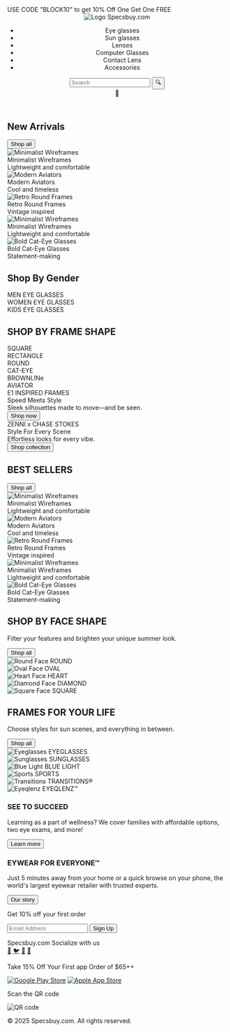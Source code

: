 <!DOCTYPE html>
<html lang="en">
<head>
<meta charset="UTF-8" />
<meta name="viewport" content="width=device-width, initial-scale=1" />
<title>Specsbuy.com</title>
<link rel="stylesheet" href="style.css"/>
<link rel="icon" type="image/png" href="https://i.ibb.co/6W3QNyD/spectacles.png"/>
</head>
<body>

<div class="top-banner">
  USE CODE "BLOCK10" to get 10% Off One Get One FREE
</div>

<header>
  <div class="logo">
    <img src="https://i.ibb.co/6W3QNyD/spectacles.png" alt="Logo" />
    Specsbuy.com
  </div>
  <nav>
    <ul>
      <li>Eye glasses</li>
      <li>Sun glasses</li>
      <li>Lenses</li>
      <li>Computer Glasses</li>
      <li>Contact Lens</li>
      <li>Accessories</li>
    </ul>
  </nav>
  <div class="search-bar">
    <input type="text" placeholder="Search" />
    <button>🔍</button>
  </div>
  <div class="user-icon">👤</div>
</header>

<div class="carousel">
  <div class="dots">
    <span class="dot"></span>
    <span class="dot"></span>
    <span class="dot inactive"></span>
    <span class="dot inactive"></span>
    <span class="dot inactive"></span>
  </div>
</div>

<h2 class="section-title">New Arrivals</h2>
<button class="shop-all-btn">Shop all</button>
<div class="new-arrivals">
  <div class="card">
    <img src="Minimalist wireframe glasses.jpg" alt="Minimalist Wireframes" />
    <div class="title">Minimalist Wireframes</div>
    <div class="subtitle">Lightweight and comfortable</div>
  </div>
  <div class="card">
    <img src="https://cdn.shopify.com/s/files/1/0270/9785/9294/products/Modern-Aviators-351x235.jpg" alt="Modern Aviators" />
    <div class="title">Modern Aviators</div>
    <div class="subtitle">Cool and timeless</div>
  </div>
  <div class="card">
    <img src="https://cdn.shopify.com/s/files/1/0270/9785/9294/products/Retro-Round-Frames-351x235.jpg" alt="Retro Round Frames" />
    <div class="title">Retro Round Frames</div>
    <div class="subtitle">Vintage inspired</div>
  </div>
  <div class="card">
    <img src="https://cdn.shopify.com/s/files/1/0270/9785/9294/products/Minimalist-Wireframes-351x235.jpg" alt="Minimalist Wireframes" />
    <div class="title">Minimalist Wireframes</div>
    <div class="subtitle">Lightweight and comfortable</div>
  </div>
  <div class="card">
    <img src="https://cdn.shopify.com/s/files/1/0270/9785/9294/products/Bold-Cat-Eye-Glasses-351x235.jpg" alt="Bold Cat-Eye Glasses" />
    <div class="title">Bold Cat-Eye Glasses</div>
    <div class="subtitle">Statement-making</div>
  </div>
</div>

<h2 class="section-title">Shop By Gender</h2>
<div class="shop-by-gender">
  <div class="gender-box">MEN EYE GLASSES</div>
  <div class="gender-box">WOMEN EYE GLASSES</div>
  <div class="gender-box">KIDS EYE GLASSES</div>
</div>

<h2 class="section-title">SHOP BY FRAME SHAPE</h2>
<div class="shop-by-shape">
  <div class="shape-list">
    <div class="shape-item">SQUARE</div>
    <div class="shape-item">RECTANGLE</div>
    <div class="shape-item">ROUND</div>
    <div class="shape-item">CAT-EYE</div>
    <div class="shape-item">BROWNLINe</div>
    <div class="shape-item">AVIATOR</div>
  </div>
</div>

<div class="banners">
  <div class="banner red">
    <div>
      <div class="title">E1 INSPIRED FRAMES</div>
      <div class="subtitle">Speed Meets Style<br />Sleek silhouettes made to move—and be seen.</div>
      <button>Shop now</button>
    </div>
  </div>
  <div class="banner blue">
    <div>
      <div class="title">ZENNI x CHASE STOKES</div>
      <div class="subtitle">Style For Every Scene<br />Effortless looks for every vibe.</div>
      <button>Shop collection</button>
    </div>
  </div>
</div>
<!-- Best Sellers Section -->
<h2 class="section-title">BEST SELLERS</h2>
<button class="shop-all-btn">Shop all</button>
<div class="new-arrivals best-sellers">
  <div class="card">
    <img src="https://cdn.shopify.com/s/files/1/0270/9785/9294/products/Minimalist-Wireframes-351x235.jpg" alt="Minimalist Wireframes" />
    <div class="title">Minimalist Wireframes</div>
    <div class="subtitle">Lightweight and comfortable</div>
  </div>
  <div class="card">
    <img src="https://cdn.shopify.com/s/files/1/0270/9785/9294/products/Modern-Aviators-351x235.jpg" alt="Modern Aviators" />
    <div class="title">Modern Aviators</div>
    <div class="subtitle">Cool and timeless</div>
  </div>
  <div class="card">
    <img src="https://cdn.shopify.com/s/files/1/0270/9785/9294/products/Retro-Round-Frames-351x235.jpg" alt="Retro Round Frames" />
    <div class="title">Retro Round Frames</div>
    <div class="subtitle">Vintage inspired</div>
  </div>
  <div class="card">
    <img src="https://cdn.shopify.com/s/files/1/0270/9785/9294/products/Minimalist-Wireframes-351x235.jpg" alt="Minimalist Wireframes" />
    <div class="title">Minimalist Wireframes</div>
    <div class="subtitle">Lightweight and comfortable</div>
  </div>
  <div class="card">
    <img src="https://cdn.shopify.com/s/files/1/0270/9785/9294/products/Bold-Cat-Eye-Glasses-351x235.jpg" alt="Bold Cat-Eye Glasses" />
    <div class="title">Bold Cat-Eye Glasses</div>
    <div class="subtitle">Statement-making</div>
  </div>
</div>

<!-- Shop By Face Shape -->
<h2 class="section-title">SHOP BY FACE SHAPE</h2>
<p class="section-subtitle">Filter your features and brighten your unique summer look.</p>
<button class="shop-all-btn shop-all-btn-right">Shop all</button>
<div class="face-shape-list">
  <div class="face-shape-item">
    <img src="https://cdn-icons-png.flaticon.com/512/194/194938.png" alt="Round Face" />
    <span>ROUND</span>
  </div>
  <div class="face-shape-item">
    <img src="https://cdn-icons-png.flaticon.com/512/194/194935.png" alt="Oval Face" />
    <span>OVAL</span>
  </div>
  <div class="face-shape-item">
    <img src="https://cdn-icons-png.flaticon.com/512/194/194936.png" alt="Heart Face" />
    <span>HEART</span>
  </div>
  <div class="face-shape-item">
    <img src="https://cdn-icons-png.flaticon.com/512/194/194931.png" alt="Diamond Face" />
    <span>DIAMOND</span>
  </div>
  <div class="face-shape-item">
    <img src="https://cdn-icons-png.flaticon.com/512/194/194933.png" alt="Square Face" />
    <span>SQUARE</span>
  </div>
</div>

<!-- Frames for Your Life -->
<h2 class="section-title">FRAMES FOR YOUR LIFE</h2>
<p class="section-subtitle">Choose styles for sun scenes, and everything in between.</p>
<button class="shop-all-btn shop-all-btn-right">Shop all</button>
<div class="frames-life-list">
  <div class="frame-life-item">
    <img src="Minimalist wireframe glasses.jpg" alt="Eyeglasses" />
    <span>EYEGLASSES</span>
  </div>
  <div class="frame-life-item">
    <img src="https://cdn-icons-png.flaticon.com/512/761/761744.png" alt="Sunglasses" />
    <span>SUNGLASSES</span>
  </div>
  <div class="frame-life-item">
    <img src="Minimalist wireframe glasses.jpg" alt="Blue Light" />
    <span>BLUE LIGHT</span>
  </div>
  <div class="frame-life-item">
    <img src="Minimalist wireframe glasses.jpg" alt="Sports" />
    <span>SPORTS</span>
  </div>
  <div class="frame-life-item">
    <img src="Minimalist wireframe glasses.jpg" alt="Transitions" />
    <span>TRANSITIONS®</span>
  </div>
  <div class="frame-life-item">
    <img src="Minimalist wireframe glasses.jpg" alt="Eyeqlenz" />
    <span>EYEQLENZ™</span>
  </div>
</div>

<!-- Promotional Banners -->
<div class="promo-banners">
  <div class="promo-banner blue-bg">
    <div>
      <h3>SEE TO SUCCEED</h3>
      <p>Learning as a part of wellness? We cover families with affordable options, two eye exams, and more!</p>
      <button>Learn more</button>
    </div>
  </div>
  <div class="promo-banner white-bg">
    <div>
      <h3>EYWEAR FOR EVERYONE™</h3>
      <p>Just 5 minutes away from your home or a quick browse on your phone, the world's largest eyewear retailer with trusted experts.</p>
      <button>Our story</button>
    </div>
  </div>
</div>

<!-- Email signup -->
<div class="email-signup">
  <p>Get 10% off your first order</p>
  <form>
    <input type="email" placeholder="Email Address" required />
    <button type="submit">Sign Up</button>
  </form>
</div>

<!-- Socials -->
<div class="socials">
  <span>Specsbuy.com Socialize with us</span>
  <div class="social-icons">
    <a href="#" aria-label="Facebook">🔵</a>
    <a href="#" aria-label="Twitter">🐦</a>
    <a href="#" aria-label="Pinterest">📌</a>
    <a href="#" aria-label="Instagram">📸</a>
  </div>
</div>

<!-- App promotion -->
<div class="app-promo">
  <p>Take 15% Off Your First app Order of $65++</p>
  <div class="app-icons">
    <a href="#"><img src="https://upload.wikimedia.org/wikipedia/commons/7/78/Google_Play_Store_badge_EN.svg" alt="Google Play Store" /></a>
    <a href="#"><img src="https://developer.apple.com/assets/elements/badges/download-on-the-app-store.svg" alt="Apple App Store" /></a>
  </div>
  <div class="qrcode">
    <p>Scan the QR code</p>
    <img src="https://upload.wikimedia.org/wikipedia/commons/2/2b/QRCode-Sample.svg" alt="QR code" />
  </div>
</div>

<!-- Footer (simplified for demo, add your links) -->
<footer>
  <p>© 2025 Specsbuy.com. All rights reserved.</p>
</footer>

</body>
</html>
